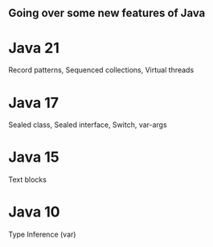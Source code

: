 ## Going over some new features of Java

# Java 21

Record patterns, Sequenced collections, Virtual threads

# Java 17

Sealed class, Sealed interface, Switch, var-args

# Java 15

Text blocks

# Java 10

Type Inference (var)

